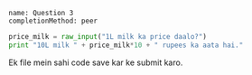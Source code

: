 ```ngMeta
name: Question 3	
completionMethod: peer
```

```python
price_milk = raw_input("1L milk ka price daalo?")
print "10L milk " + price_milk*10 + " rupees ka aata hai."
```

Ek file mein sahi code save kar ke submit karo.